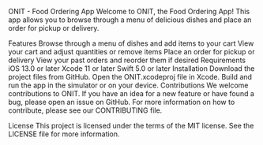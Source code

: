 ONIT - Food Ordering App
Welcome to ONIT, the Food Ordering App! This app allows you to browse through a menu of delicious dishes and place an order for pickup or delivery.

Features
Browse through a menu of dishes and add items to your cart
View your cart and adjust quantities or remove items
Place an order for pickup or delivery
View your past orders and reorder them if desired
Requirements
iOS 13.0 or later
Xcode 11 or later
Swift 5.0 or later
Installation
Download the project files from GitHub.
Open the ONIT.xcodeproj file in Xcode.
Build and run the app in the simulator or on your device.
Contributions
We welcome contributions to ONIT. If you have an idea for a new feature or have found a bug, please open an issue on GitHub. For more information on how to contribute, please see our CONTRIBUTING file.

License
This project is licensed under the terms of the MIT license. See the LICENSE file for more information.
